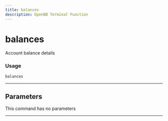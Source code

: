```yaml
---
title: balances
description: OpenBB Terminal Function
---
```


# balances

Account balance details

### Usage

```python
balances
```

---

## Parameters

This command has no parameters


---
